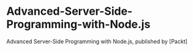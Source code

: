 # Advanced-Server-Side-Programming-with-Node.js
Advanced Server-Side Programming with Node.js, published by [Packt]
